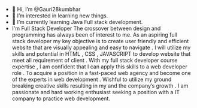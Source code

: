 - 👋 Hi, I’m @Gauri28kumbhar
- 👀 I’m interested in learning new things. 
- 🌱 I’m currently learning Java Full stack development.
- I'm Full Stack Developer The crossover between design and programming has always been of interest to me. As an aspiring full stack developer my key objective is to create user friendly and efficient website that 
  are visually appealing and easy to navigate . I will utilize my skills and potential in HTML , CSS , JAVASCRIPT to develop website that meet all requirement of client . With my full stack developer course 
  expertise , I am confident that I can apply this skills to a web developer role . To acquire a position in a fast-paced web agency and become one of the experts in web development . Wishful to utilize my ground 
  breaking creative skills resulting in my and the company’s growth . I am passionate and hard working enthusiast seeking a position with a IT company to practice web development.


<!---
Gauri28kumbhar/Gauri28kumbhar is a ✨ special ✨ repository because its `README.md` (this file) appears on your GitHub profile.
You can click the Preview link to take a look at your changes.
--->
